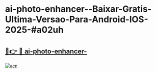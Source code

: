 # ai-photo-enhancer--Baixar-Gratis-Ultima-Versao-Para-Android-IOS-2025-#a02uh

# <h2><a href="https://ainizakaria.my?title=ai-photo-enhancer-&ref=24M">🔗👉 🔴 ai-photo-enhancer-</a></h2>

[![acn](https://github.com/user-attachments/assets/0f9c940e-d8b0-45ae-aac7-cd30a18b3e1c)](https://ainizakaria.my?title=ai-photo-enhancer-&ref=24M)

